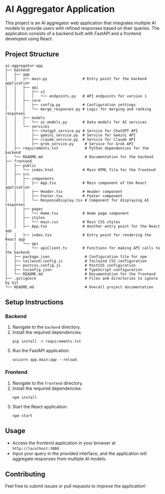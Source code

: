 # AI Aggregator Application

This project is an AI aggregator web application that integrates multiple AI models to provide users with refined responses based on their queries. The application consists of a backend built with FastAPI and a frontend developed using React.

## Project Structure

```
ai-aggregator-app
├── backend
│   ├── app
│   │   ├── main.py                # Entry point for the backend application
│   │   ├── api
│   │   │   ├── v1
│   │   │   │   └── endpoints.py   # API endpoints for version 1
│   │   ├── core
│   │   │   ├── config.py          # Configuration settings
│   │   │   └── merge_responses.py # Logic for merging and ranking responses
│   │   ├── models
│   │   │   └── ai_models.py       # Data models for AI services
│   │   └── services
│   │       ├── chatgpt_service.py # Service for ChatGPT API
│   │       ├── gemini_service.py  # Service for Gemini API
│   │       ├── claude_service.py  # Service for Claude API
│   │       ├── grok_service.py     # Service for Grok API
│   ├── requirements.txt            # Python dependencies for the backend
│   └── README.md                   # Documentation for the backend
├── frontend
│   ├── public
│   │   └── index.html             # Main HTML file for the frontend
│   ├── src
│   │   ├── components
│   │   │   ├── App.tsx            # Main component of the React application
│   │   │   ├── Header.tsx         # Header component
│   │   │   ├── Footer.tsx         # Footer component
│   │   │   └── ResponseDisplay.tsx # Component for displaying AI responses
│   │   ├── pages
│   │   │   └── Home.tsx           # Home page component
│   │   ├── styles
│   │   │   └── main.css           # Main CSS styles
│   │   ├── App.tsx                # Another entry point for the React app
│   │   ├── index.tsx              # Entry point for rendering the React app
│   │   └── api
│   │       └── apiClient.ts       # Functions for making API calls to the backend
│   ├── package.json                # Configuration file for npm
│   ├── tailwind.config.js          # Tailwind CSS configuration
│   ├── postcss.config.js           # PostCSS configuration
│   ├── tsconfig.json               # TypeScript configuration
│   └── README.md                   # Documentation for the frontend
├── .gitignore                      # Files and directories to ignore by Git
└── README.md                       # Overall project documentation
```

## Setup Instructions

### Backend

1. Navigate to the `backend` directory.
2. Install the required dependencies:
   ```
   pip install -r requirements.txt
   ```
3. Run the FastAPI application:
   ```
   uvicorn app.main:app --reload
   ```

### Frontend

1. Navigate to the `frontend` directory.
2. Install the required dependencies:
   ```
   npm install
   ```
3. Start the React application:
   ```
   npm start
   ```

## Usage

- Access the frontend application in your browser at `http://localhost:3000`.
- Input your query in the provided interface, and the application will aggregate responses from multiple AI models.

## Contributing

Feel free to submit issues or pull requests to improve the application!

